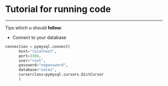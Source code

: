 # Tutorial for running code
____
Tips which u should **follow**:
- Connect to your database
```python
connection = pymysql.connect(
      host="localhost",
      port=3306,
      user="root",
      password="nopassword",
      database="sales",
      cursorclass=pymysql.cursors.DictCursor
      )
```
